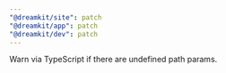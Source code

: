 ```yaml
---
"@dreamkit/site": patch
"@dreamkit/app": patch
"@dreamkit/dev": patch
---
```


Warn via TypeScript if there are undefined path params.
